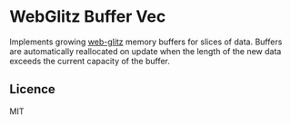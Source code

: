 # WebGlitz Buffer Vec

Implements growing [web-glitz](https://crates.io/crates/web-glitz) memory buffers for slices of data. Buffers are 
automatically reallocated on update when the length of the new data exceeds the current capacity of the buffer.

## Licence

MIT
